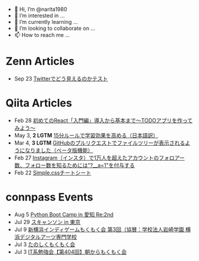 - 👋 Hi, I’m @narita1980
- 👀 I’m interested in ...
- 🌱 I’m currently learning ...
- 💞️ I’m looking to collaborate on ...
- 📫 How to reach me ...

# Zenn Articles

<!-- profile updater begin: zenn -->
- Sep 23 [Twitterでどう見えるのかテスト](https://zenn.dev/narita1980/articles/cbb21f8d7f785752d6ac)
<!-- profile updater end: zenn -->

# Qiita Articles

<!-- profile updater begin: qiita -->
- Feb 28 [初めてのReact「入門編」導入から基本まで〜TODOアプリを作ってみよう〜](https://qiita.com/narita1980/items/49df43425ba2400bd0c2)
- May 3, **2 LGTM** [15分ルールで学習効果を高める（日本語訳）](https://qiita.com/narita1980/items/d0ad5246344fc6e4380f)
- Mar 4, **3 LGTM** [GitHubのプルリクエストでファイルツリーが表示されるようになりました（ベータ版機能）](https://qiita.com/narita1980/items/bee2c5232342a51e0415)
- Feb 27 [Instagram（インスタ）で1万人を超えたアカウントのフォロアー数、フォロー数を知るためには"?__a=1"を付与する](https://qiita.com/narita1980/items/630b7014fa893461b991)
- Feb 22 [Simple.cssチートシート](https://qiita.com/narita1980/items/fd2ccf0e91944aab9fd5)
<!-- profile updater end: qiita -->

# connpass Events

<!-- profile updater begin: connpass -->
- Aug 5 [Python Boot Camp in 愛知 Re:2nd](https://pyconjp.connpass.com/event/286959/)
- Jul 29 [スキャンソン in 東京](https://code-for-yamaguchi.connpass.com/event/287748/)
- Jul 9 [新横浜インディゲームもくもく会 第3回（協賛：学校法人岩崎学園 横浜デジタルアーツ専門学校](https://indiegame.connpass.com/event/287679/)
- Jul 3 [たのしくもくもく会](https://mokumkumeeting.connpass.com/event/288405/)
- Jul 3 [IT系勉強会【第404回】朝からもくもく会](https://asa-moku-2.connpass.com/event/288404/)
<!-- profile updater end: connpass -->

<!---
narita1980/narita1980 is a ✨ special ✨ repository because its `README.md` (this file) appears on your GitHub profile.
You can click the Preview link to take a look at your changes.
--->
